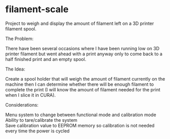 # filament-scale
Project to weigh and display the amount of filament left on a 3D printer filament spool.

The Problem:

There have been several occasions where I have been running low on 3D printer filament but went ahead with a print anyway only to come back to a half finished print and an empty spool.

The Idea:

Create a spool holder that will weigh the amount of filament currently on the machine then I can determine whether there will be enough filament to complete the print (I will know the amount of filament needed for the print when I slice it in CURA).

Considerations:

Menu system to change between functional mode and calibration mode\
Ability to tare/calibrate the system\
Save calibration value to EEPROM memory so calibration is not needed every time the power is cycled
